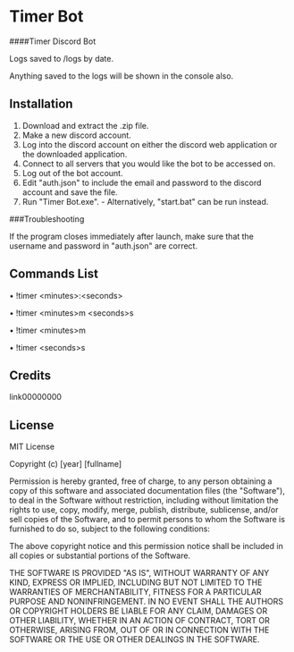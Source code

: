 # Timer Bot
####Timer Discord Bot

Logs saved to /logs by date.

Anything saved to the logs will be shown in the console also.

## Installation

1. Download and extract the .zip file.
2. Make a new discord account.
3. Log into the discord account on either the discord web application or the downloaded application.
4. Connect to all servers that you would like the bot to be accessed on.
5. Log out of the bot account.
6. Edit "auth.json" to include the email and password to the discord account and save the file.
7. Run "Timer Bot.exe". - Alternatively, "start.bat" can be run instead.

###Troubleshooting

If the program closes immediately after launch, make sure that the username and password in "auth.json" are correct.

## Commands List
  • !timer \<minutes>:\<seconds>
  
  • !timer \<minutes>m \<seconds>s
  
  • !timer \<minutes>m
  
  • !timer \<seconds>s

## Credits
link00000000

## License
MIT License

Copyright (c) [year] [fullname]

Permission is hereby granted, free of charge, to any person obtaining a copy
of this software and associated documentation files (the "Software"), to deal
in the Software without restriction, including without limitation the rights
to use, copy, modify, merge, publish, distribute, sublicense, and/or sell
copies of the Software, and to permit persons to whom the Software is
furnished to do so, subject to the following conditions:

The above copyright notice and this permission notice shall be included in all
copies or substantial portions of the Software.

THE SOFTWARE IS PROVIDED "AS IS", WITHOUT WARRANTY OF ANY KIND, EXPRESS OR
IMPLIED, INCLUDING BUT NOT LIMITED TO THE WARRANTIES OF MERCHANTABILITY,
FITNESS FOR A PARTICULAR PURPOSE AND NONINFRINGEMENT. IN NO EVENT SHALL THE
AUTHORS OR COPYRIGHT HOLDERS BE LIABLE FOR ANY CLAIM, DAMAGES OR OTHER
LIABILITY, WHETHER IN AN ACTION OF CONTRACT, TORT OR OTHERWISE, ARISING FROM,
OUT OF OR IN CONNECTION WITH THE SOFTWARE OR THE USE OR OTHER DEALINGS IN THE
SOFTWARE.
